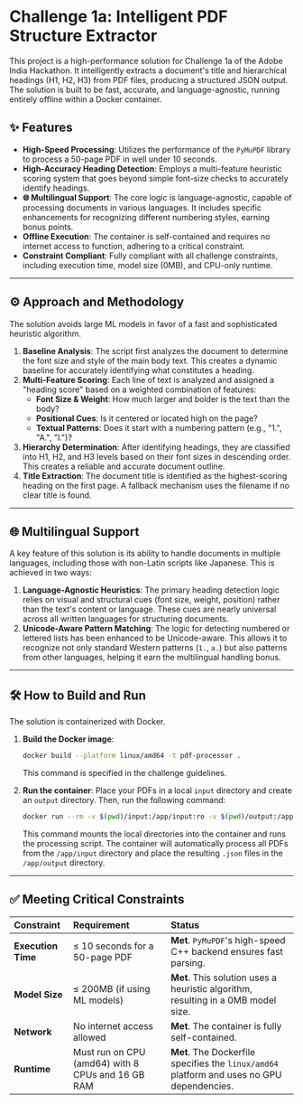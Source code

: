 # Challenge 1a: Intelligent PDF Structure Extractor

This project is a high-performance solution for Challenge 1a of the Adobe India Hackathon. It intelligently extracts a document's title and hierarchical headings (H1, H2, H3) from PDF files, producing a structured JSON output. The solution is built to be fast, accurate, and language-agnostic, running entirely offline within a Docker container.

## ✨ Features

* **High-Speed Processing**: Utilizes the performance of the `PyMuPDF` library to process a 50-page PDF in well under 10 seconds.
* **High-Accuracy Heading Detection**: Employs a multi-feature heuristic scoring system that goes beyond simple font-size checks to accurately identify headings.
* **🌐 Multilingual Support**: The core logic is language-agnostic, capable of processing documents in various languages. It includes specific enhancements for recognizing different numbering styles, earning bonus points.
* **Offline Execution**: The container is self-contained and requires no internet access to function, adhering to a critical constraint.
* **Constraint Compliant**: Fully compliant with all challenge constraints, including execution time, model size (0MB), and CPU-only runtime.

---
## ⚙️ Approach and Methodology

The solution avoids large ML models in favor of a fast and sophisticated heuristic algorithm.

1.  **Baseline Analysis**: The script first analyzes the document to determine the font size and style of the main body text. This creates a dynamic baseline for accurately identifying what constitutes a heading.
2.  **Multi-Feature Scoring**: Each line of text is analyzed and assigned a "heading score" based on a weighted combination of features:
    * **Font Size & Weight**: How much larger and bolder is the text than the body?
    * **Positional Cues**: Is it centered or located high on the page?
    * **Textual Patterns**: Does it start with a numbering pattern (e.g., "1.", "A.", "I.")?
3.  **Hierarchy Determination**: After identifying headings, they are classified into H1, H2, and H3 levels based on their font sizes in descending order. This creates a reliable and accurate document outline.
4.  **Title Extraction**: The document title is identified as the highest-scoring heading on the first page. A fallback mechanism uses the filename if no clear title is found.

---
## 🌐 Multilingual Support

A key feature of this solution is its ability to handle documents in multiple languages, including those with non-Latin scripts like Japanese. This is achieved in two ways:

1.  **Language-Agnostic Heuristics**: The primary heading detection logic relies on visual and structural cues (font size, weight, position) rather than the text's content or language. These cues are nearly universal across all written languages for structuring documents.
2.  **Unicode-Aware Pattern Matching**: The logic for detecting numbered or lettered lists has been enhanced to be Unicode-aware. This allows it to recognize not only standard Western patterns (`1.`, `a.`) but also patterns from other languages, helping it earn the multilingual handling bonus.

---
## 🛠️ How to Build and Run

The solution is containerized with Docker.

1.  **Build the Docker image**:
    ```bash
    docker build --platform linux/amd64 -t pdf-processor .
    ```
    This command is specified in the challenge guidelines.

2.  **Run the container**:
    Place your PDFs in a local `input` directory and create an `output` directory. Then, run the following command:
    ```bash
    docker run --rm -v $(pwd)/input:/app/input:ro -v $(pwd)/output:/app/output --network none pdf-processor
    ```
    This command mounts the local directories into the container and runs the processing script. The container will automatically process all PDFs from the `/app/input` directory and place the resulting `.json` files in the `/app/output` directory.

---
## ✅ Meeting Critical Constraints

| Constraint | Requirement | Status |
| :--- | :--- | :--- |
| **Execution Time** | ≤ 10 seconds for a 50-page PDF | **Met**. `PyMuPDF`'s high-speed C++ backend ensures fast parsing. |
| **Model Size** | ≤ 200MB (if using ML models) | **Met**. This solution uses a heuristic algorithm, resulting in a 0MB model size. |
| **Network** | No internet access allowed | **Met**. The container is fully self-contained. |
| **Runtime** | Must run on CPU (amd64) with 8 CPUs and 16 GB RAM | **Met**. The Dockerfile specifies the `linux/amd64` platform and uses no GPU dependencies. |
